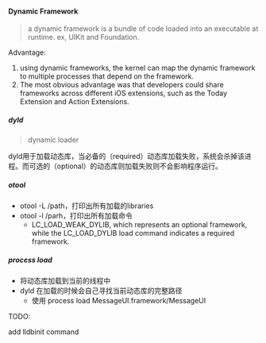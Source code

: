 #### Dynamic Framework

> a dynamic framework is a bundle of code loaded into an executable at runtime. ex, UIKit and Foundation.

Advantage: 

1. using dynamic frameworks, the kernel can map the dynamic framework to multiple processes that depend on the framework. 
2.  The most obvious advantage was that developers could share frameworks across different iOS extensions, such as the Today Extension and Action Extensions.

##### dyld

> dynamic loader

dyld用于加载动态库，当必备的（required）动态库加载失败，系统会杀掉该进程。而可选的（optional）的动态库则加载失败则不会影响程序运行。



##### otool

* otool -L /path，打印出所有加载的libraries
* otool -l /parh，打印出所有加载命令
  *  LC_LOAD_WEAK_DYLIB, which represents an optional framework, while the LC_LOAD_DYLIB load command indicates a required framework.

##### process load

* 将动态库加载到当前的线程中
* dyld 在加载的时候会自己寻找当前动态库的完整路径
  * 使用 process load MessageUI.framework/MessageUI

TODO: 

add lldbinit command